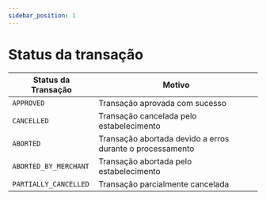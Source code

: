 ```yaml
---
sidebar_position: 1
---
```


# Status da transação

|Status da Transação|Motivo|
|-------------------|------|
|`APPROVED`|Transação aprovada com sucesso|
|`CANCELLED`|Transação cancelada pelo estabelecimento|
|`ABORTED`|Transação abortada devido a erros durante o processamento|
|`ABORTED_BY_MERCHANT`|Transação abortada pelo estabelecimento|
|`PARTIALLY_CANCELLED`|Transação parcialmente cancelada|
